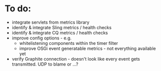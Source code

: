 # To do:

* integrate servlets from metrics library
* identify & integrate Sling metrics / health checks
* identify & integrate CQ metrics / health checks
* improve config options - e.g.
  * whitelistening components within the timer filter
  * improve OSGi event generatable metrics - not everything available yet
* verify Graphite connection - doesn't look like every event gets transmitted. UDP to blame or ...?

